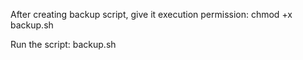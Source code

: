 After creating backup script, give it execution permission:
chmod +x backup.sh

Run the script: backup.sh